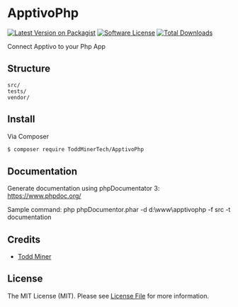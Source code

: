 # ApptivoPhp

[![Latest Version on Packagist][ico-version]][link-packagist]
[![Software License][ico-license]](LICENSE.md)
[![Total Downloads][ico-downloads]][link-downloads]

Connect Apptivo to your Php App

## Structure

```
src/
tests/
vendor/
```

## Install

Via Composer

``` bash
$ composer require ToddMinerTech/ApptivoPhp
```

## Documentation
Generate documentation using phpDocumentator 3: https://www.phpdoc.org/

Sample command: php phpDocumentor.phar -d d:\www\apptivophp -f src -t documentation

## Credits

- [Todd Miner][link-author]

## License

The MIT License (MIT). Please see [License File](LICENSE.md) for more information.

[ico-version]: https://img.shields.io/packagist/v/ToddMinerTech/ApptivoPhp.svg?style=flat-square
[ico-license]: https://img.shields.io/badge/license-MIT-brightgreen.svg?style=flat-square
[ico-downloads]: https://img.shields.io/packagist/dt/ToddMinerTech/ApptivoPhp.svg?style=flat-square

[link-packagist]: https://packagist.org/packages/ToddMinerTech/ApptivoPhp
[link-downloads]: https://packagist.org/packages/ToddMinerTech/ApptivoPhp
[link-author]: https://github.com/Todd-Miner
